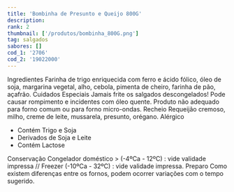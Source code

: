 ```yaml
---
title: 'Bombinha de Presunto e Queijo 800G'
description: 
rank: 2
thumbnail: ['/produtos/bombinha_800G.png']
tag: salgados
sabores: []
cod_1: '2706'
cod_2: '19022000'
---
```

  <panels>
    <panel>
      <panel-title>Ingredientes</panel-title>
      <panel-content>
        Farinha de trigo enriquecida com ferro e ácido fólico, óleo de soja, margarina vegetal, alho, cebola, pimenta de cheiro, farinha de pão, açafrão.
      </panel-content>
    </panel>    
    <panel>
      <panel-title>Cuidados Especiais</panel-title>
      <panel-content>
        Jamais frite os salgados descongelados! Pode causar rompimento e incidentes com óleo quente. Produto não adequado para forno comum ou para forno micro-ondas.
      </panel-content>
    </panel>
    <panel>
      <panel-title>Recheio</panel-title>
      <panel-content>
        Requeijão cremoso, milho, creme de leite, mussarela, presunto, orégano.
      </panel-content>
    </panel>
    <panel>
      <panel-title>Alérgico</panel-title>
      <panel-content>
        <ul>
          <li>Contém Trigo e Soja</li>
          <li>Derivados de Soja e Leite</li>
          <li>Contém Lactose</li>
        </ul>
      </panel-content>
    </panel>
    <panel>
      <panel-title>Conservação</panel-title>
      <panel-content>
        Congelador doméstico > (-4ºCa - 12ºC) : vide validade impressa // Freezer (-10ºCa - 32ºC) : vide validade impressa.
      </panel-content>
    </panel>
    <panel>
      <panel-title>Preparo</panel-title>
      <panel-content>
        <preparo preparo="Panela" :data="[
        'Em uma panela pequena, aqueça o óleo por 5 minutos (160ºC)',
        'Coloque de 5 a 7 salgados têm que ficar submersos no óleo.'
        ]"></preparo>
        <preparo preparo="Fritadeira Elétrica (com Óleo)" :data="[
        'Siga as instruções do fabricante. Fritar somente salgados CONGELADOS.',
        ]"></preparo>
        <preparo preparo="Fritadeira Elétrica (Sem Óleo)" :data="[
        'Nos modelos Air Fryer, recomenda-se aquecer por 5 minutos na potência máxima, colocar de 7 a 10 salgados CONGELADOS e deixar por 10 minutos.',
        'o tempo de aquecimento e fritura pode mudar de acordo com o modelo da fritadeira. Siga as instruções do fabricante.'
        ]"></preparo>
           Como existem diferenças entre os fornos, podem ocorrer variações com o tempo sugerido.
      </panel-content>
    </panel>
  </panels>
